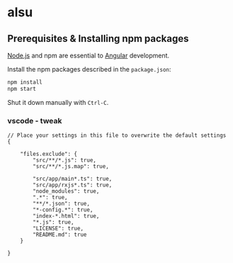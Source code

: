 # alsu

## Prerequisites & Installing npm packages

<a href="https://nodejs.org/en/">Node.js</a> and npm are essential to <a href="https://angular.io/">Angular</a> development.

Install the npm packages described in the `package.json`:
```bash
npm install
npm start
```
Shut it down manually with `Ctrl-C`.

### vscode - tweak
```
// Place your settings in this file to overwrite the default settings
{

    "files.exclude": {
        "src/**/*.js": true,
        "src/**/*.js.map": true,

        "src/app/main*.ts": true,
        "src/app/rxjs*.ts": true,
        "node_modules": true,
        ".*": true,
        "**/*.json": true,
        "*-config.*": true,
        "index-*.html": true,
        "*.js": true,
        "LICENSE": true,
        "README.md": true
    }

}
```
